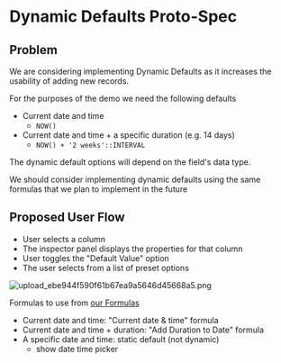 # Dynamic Defaults Proto-Spec

## Problem

We are considering implementing Dynamic Defaults as it increases the usability of adding new records.

For the purposes of the demo we need the following defaults

- Current date and time
    - `NOW()`
- Current date and time + a specific duration (e.g. 14 days)
    - `NOW() + '2 weeks'::INTERVAL`

The dynamic default options will depend on the field's data type.

We should consider implementing dynamic defaults using the same formulas that we plan to implement in the future


## Proposed User Flow
- User selects a column
- The inspector panel displays the properties for that column
- User toggles the "Default Value" option
- The user selects from a list of preset options

![upload_ebe944f590f61b67ea9a5646d45668a5.png](/assets/product/specs/dynamic-defaults-proto/upload_ebe944f590f61b67ea9a5646d45668a5.png)

Formulas to use from [our Formulas](/product/specs/2022-01-views/04-formulas/4f-datetime-formulas)

- Current date and time: "Current date & time" formula
- Current date and time + duration: "Add Duration to Date" formula
- A specific date and time: static default (not dynamic)
    - show date time picker